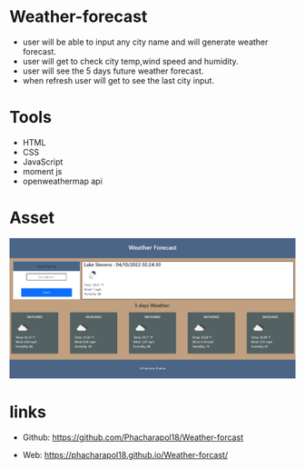 # Weather-forecast
- user will be able to input any city name and will generate weather forecast.
- user will get to check city temp,wind speed and humidity.
- user will see the 5 days future weather forecast.
- when refresh user will get to see the last city input.
  
# Tools
- HTML
- CSS
- JavaScript
- moment js
- openweathermap api

# Asset

<img src ="images/Screenshot 2022-04-10 022445.png">

# links 
- Github: https://github.com/Phacharapol18/Weather-forcast

- Web: https://phacharapol18.github.io/Weather-forcast/